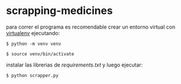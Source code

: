 # scrapping-medicines


para correr el programa es recomendable crear un entorno virtual con [virtualenv](https://virtualenv.pypa.io/en/latest/) ejecutando:

```
$ python -m venv venv

$ source venv/bin/activate
```	
instalar las librerias de *requirements.txt*
y luego ejecutar:
```
$ python scrapper.py
```
